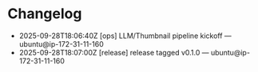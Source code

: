 # Changelog

- 2025-09-28T18:06:40Z [ops] LLM/Thumbnail pipeline kickoff — ubuntu@ip-172-31-11-160
- 2025-09-28T18:07:00Z [release] release tagged v0.1.0 — ubuntu@ip-172-31-11-160
